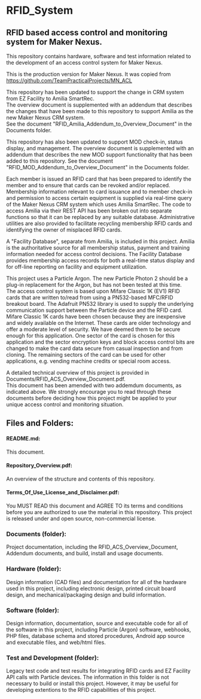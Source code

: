 # RFID_System  
## RFID based access control and monitoring system for Maker Nexus.
This repository contains hardware, software and test information 
related to the development of an access control system for
Maker Nexus.

This is the production version for Maker Nexus. It was copied from https://github.com/TeamPracticalProjects/MN_ACL

This repository has been updated to support the change in CRM system from EZ Facility to Amilia SmartRec.  
The overview document is supplemented with an addendum that describes the changes that
have been made to this repository to support Amilia as the new Maker Nexus CRM system.  
See the document "RFID_Amilia_Addendum_to_Overview_Document" in the Documents folder.

This repository has also been updated to support MOD check-in, status display, and management.  The overview
document is supplemented with an addendum that describes the new MOD support functionality that
has been added to this repository.  See the document "RFID_MOD_Addendum_to_Overview_Document" in the 
Documents folder.

Each member is issued an RFID card that has been prepared to identify the member
and to ensure that cards can be revoked and/or replaced.  Membership information relevant
to card issuance and to member check-in and permission to access certain equipment
is supplied via real-time
query of the Maker Nexus CRM system which uses Amilia SmartRec.  The code to access Amilia
via their REST API has been broken out into separate functions so that it can be replaced
by any suitable database.  Administrative utilities are also provided to facilitate recycling
membership RFID cards and identifying the owner of misplaced RFID cards.

A "Facility Database", separate from Amilia, is included in this project.  Amilia is the
authoritative source for all membership status, payment and training information needed for access
control decisions.  The Facility Database provides membership access records for both a real-time 
status display and for off-line reporting on facility and equipment utilization.

This project uses a Particle Argon.  The new Particle Photon 2 should be a plug-in replacement for 
the Argon, but has not been tested at this time.  
The access control system is based upon Mifare Classic 1K (EV1) RFID cards that are written to/read from
using a PN532-based MFC/RFID breakout board.  The Adafruit PN532 library is used to supply
the underlying communication support between the Particle device and the RFID card. Mifare Classic 1K 
cards have been chosen because they are inexpensive and widely available on the Internet.
These cards are older technology and offer a moderate level of security.  We have deemed them to be secure 
enough for this application.  One sector of the card is chosen for this application and the sector encryption
keys and block access control bits are changed to make the card data secure from casual inspection and
from cloning.  The
remaining sectors of the card can be used for other applications, e.g. vending machine credits or special room
access.

A detailed technical overview of this project is provided in Documents/RFID_ACS_Overview_Document.pdf.  
This document has been amended with two addemdum documents, as indicated above.
We strongly encourage you to read through these documents before deciding how this project might be
applied to your unique access control and monitoring situation.


## Files and Folders:
#### README.md:  
This document.
#### Repository_Overview.pdf:  
An overview of the structure and contents of this repository.
#### Terms_Of_Use_License_and_Disclaimer.pdf:  
You MUST READ this document and AGREE TO 
its terms and conditions before you are authorized to use the material in this repository. This
project is released under and open source, non-commercial license.
### Documents (folder):
Project documentation, including the RFID_ACS_Overview_Document, Addendum documents, and build, install and
usage documents.
### Hardware (folder): 
Design information (CAD files) and documentation for all of the hardware used
in this project, including electronic design, printed circuit board design, and
mechanical/packaging design and build information.
### Software (folder):
Design information, documentation, source and executable code for all of the software
in this project, including Particle (Argon) software, webhooks, PHP files, database
schema and stored procedures, Android app source and executable files, and web/html
files.
### Test and Development (folder):
Legacy test code and test results for integrating RFID cards and EZ Facility API calls with 
Particle devices.  The information in this folder is not necessary to build or install
this project.  However, it may be useful for developing extentions to the RFID
capabilities of this project.







